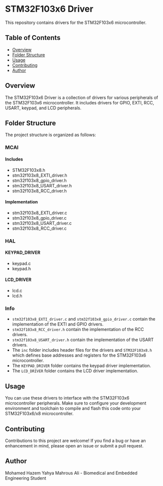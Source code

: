 # STM32F103x6 Driver

This repository contains drivers for the STM32F103x6 microcontroller.

## Table of Contents

- [Overview](#overview)
- [Folder Structure](#folder-structure)
- [Usage](#usage)
- [Contributing](#contributing)
- [Author](#author)

## Overview

The STM32F103x6 Driver is a collection of drivers for various peripherals of the STM32F103x6 microcontroller. It includes drivers for GPIO, EXTI, RCC, USART, keypad, and LCD peripherals.

## Folder Structure

The project structure is organized as follows:
### MCAl
#### Includes
- STM32F103x8.h
- stm32f103x8_EXTI_driver.h
- stm32f103x8_gpio_driver.h
- stm32f103x8_USART_driver.h
- stm32f103x8_RCC_driver.h
#### Implementation
- stm32f103x8_EXTI_driver.c
- stm32f103x8_gpio_driver.c
- stm32f103x8_USART_driver.c
- stm32f103x8_RCC_driver.c

### HAL
#### KEYPAD_DRIVER
- keypad.c
- keypad.h
#### LCD_DRIVER
- lcd.c
- lcd.h

### Info

- `stm32f103x8_EXTI_driver.c` and `stm32f103x8_gpio_driver.c` contain the implementation of the EXTI and GPIO drivers.
- `stm32f103x8_RCC_driver.h` contain the implementation of the RCC drivers.
- `stm32f103x8_USART_driver.h` contain the implementation of the USART drivers.
- The `inc` folder includes header files for the drivers and `STM32F103x8.h` which defines base addresses and registers for the STM32F103x6 microcontroller.
- The `KEYPAD_DRIVER` folder contains the keypad driver implementation.
- The `LCD_DRIVER` folder contains the LCD driver implementation.

## Usage

You can use these drivers to interface with the STM32F103x6 microcontroller peripherals.
Make sure to configure your development environment and toolchain to compile and flash this code onto your STM32F103x6/x8 microcontroller.

## Contributing
Contributions to this project are welcome! If you find a bug or have an enhancement in mind, please open an issue or submit a pull request.

## Author
Mohamed Hazem Yahya Mahrous Ali - Biomedical and Embedded Engineering Student